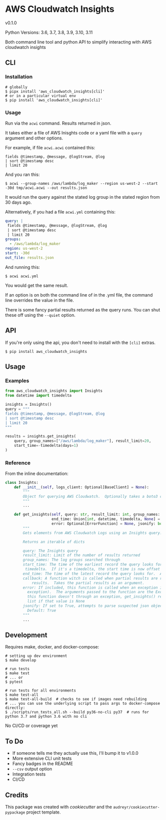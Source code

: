 # AWS Cloudwatch Insights

v0.1.0

Python Versions: 3.6, 3.7, 3.8, 3.9, 3.10, 3.11

Both command line tool and python API to simplify interacting with AWS cloudwatch insights

## CLI

### Installation

```shell
# globally
$ pipx install 'aws_cloudwatch_insights[cli]'
# or in a particular virtual env
$ pip install 'aws_cloudwatch_insights[cli]'
```

### Usage

Run via the `acwi` command.  Results returned in json.

It takes either a file of AWS Inisghts code or a yaml file with a `query` argument and other options.

For example, if file `acwi.acwi` contained this:

```
fields @timestamp, @message, @logStream, @log
| sort @timestamp desc
| limit 20
```

And you ran this:

```shell
$ acwi --group-names /aws/lambda/log_maker --region us-west-2 --start -30d tmp/acwi.acwi --out results.json
```

It would run the query against the stated log group in the stated region from 30 days ago.

Alternatively, if you had a file `acwi.yml` containing this:

```yaml
query: |
 fields @timestamp, @message, @logStream, @log
 | sort @timestamp desc
 | limit 20
groups:
  - /aws/lambda/log_maker
region: us-west-2
start: -30d
out_file: results.json
```

And running this:

```shell
$ acwi acwi.yml
```

You would get the same result.

If an option is on both the command line of in the .yml file, the command line overrides the value in the file.

There is some fancy partial results returned as the query runs.  You can shut these off using the `--quiet` option.

## API

If you're only using the api, you don't need to install with the `[cli]` extras.

```shell
$ pip install aws_cloudwatch_insights
```

## Usage

### Examples

```python
from aws_cloudwatch_insights import Insights
from datetime import timedelta

insights = Insights()
query = """
fields @timestamp, @message, @logStream, @log
| sort @timestamp desc
| limit 20
"""

results = insights.get_insights(
    query, group_names=["/aws/lambda/log_maker"], result_limit=20,
    start_time=-timedelta(days=1)
)

```

### Reference

From the inline documentation:

```python
class Insights:
    def __init__(self, logs_client: Optional[BaseClient] = None):
        """
        Object for querying AWS Cloudwatch.  Optionally takes a boto3 client as an argument, otherwise creates its own
        """
        ...

    def get_insights(self, query: str, result_limit: int, group_names: List[str], start_time: Union[int, datetime, timedelta],
                     end_time: Union[int, datetime, timedelta, None] = None, callback: Optional[CallbackFunction] = None,
                     error: Optional[ErrorFunction] = None, jsonify: bool = True) -> Iterable[GenericDict]:
        """
        Gets elements from AWS Cloudwatch Logs using an Insights query:

        Returns an iterable of dicts

        query: The Insights query
        result_limit: Limit of the number of results returned
        group_names: The log groups searched through
        start_time: The time of the earliest record the query looks for.  Can be an int timestamp, a datetime, or a
         timedelta.  If it's a timedelta, the start time is now offset by the delta
        end_time: The time of the latest record the query looks for.  Accepts same values as `start_time`
        callback: A function witch is called when partial results are returned, before the function returns the final
            results.  Takes the partial results as an argument.
        error: If included, this function is called when an exception is encountered (instead of not catching the
          exception).  The arguments passed to the function are the Exception instance and the partial results.  If
          this function doesn't through an exception, get_insights() returns the returned value of this function, empty
          list if that value is None
        jsonify: If set to True, attempts to parse suspected json objects.  If parsing fails, just returns the string.
          Default: True
        """
        ...
```

## Development

Requires make, docker, and docker-compose:

```shell
# setting up dev environment
$ make develop

# run tests
$ make test
# ... or
$ pytest

# run tests for all environments
$ make test-all
$ make test-all-build  # checks to see if images need rebuilding
# ... you can use the underlying script to pass args to docker-compose directly:
$ ./scripts/run_tests_all.sh --build py36-no-cli py37  # runs for python 3.7 and python 3.6 with no cli

```

No CI/CD or coverage yet

## To Do
* If someone tells me they actually use this, I'll bump it to v1.0.0
* More extensive CLI unit tests
* Fancy badges in the README
* `--csv` output option
* Integration tests
* CI/CD

## Credits

This package was created with _cookiecutter_ and the `audreyr/cookiecutter-pypackage` project template.
